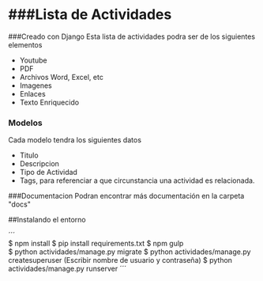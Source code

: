###Lista de Actividades
================================

###Creado con Django
Esta  lista de actividades podra ser de los siguientes elementos

+ Youtube
+ PDF
+ Archivos Word, Excel, etc
+ Imagenes
+ Enlaces
+ Texto Enriquecido


### Modelos
Cada modelo tendra los siguientes datos

+ Titulo
+ Descripcion
+ Tipo de Actividad
+ Tags, para referenciar a que circunstancia una actividad es relacionada.

###Documentacion
Podran encontrar más documentación en la carpeta "docs"

##Instalando el entorno

´´´    
    $ npm install
    $ pip install requirements.txt
    $ npm gulp  
    $ python actividades/manage.py migrate
    $ python actividades/manage.py createsuperuser
    (Escribir nombre de usuario y contraseña)
    $ python actividades/manage.py runserver
´´´





